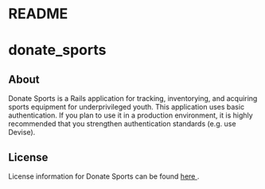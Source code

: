 # README

# donate_sports

<h2>About</h2>

Donate Sports is a Rails application for tracking, inventorying, and acquiring sports equipment for underprivileged youth. This application uses basic authentication. If you plan to use it in a production environment, it is highly recommended that you strengthen authentication standards (e.g. use Devise).   

<h2>License</h2>

License information for Donate Sports can be found <a href="https://github.com/Logicae/donate_sports/blob/master/LICENSE.txt"> here </a>. 


<!--This README would normally document whatever steps are necessary to get the-->
<!--application up and running.-->
<!---->
<!--Things you may want to cover:-->
<!---->
<!--* Ruby version-->
<!---->
<!--* System dependencies-->
<!---->
<!--* Configuration-->
<!---->
<!--* Database creation-->
<!---->
<!--* Database initialization-->
<!---->
<!--* How to run the test suite-->
<!---->
<!--* Services (job queues, cache servers, search engines, etc.)-->
<!---->
<!--* Deployment instructions-->
<!---->
<!--* ...-->
